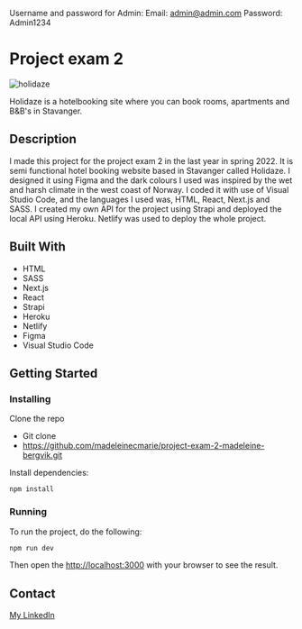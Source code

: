 Username and password for Admin:
Email: admin@admin.com
Password: Admin1234

# Project exam 2

![holidaze](https://user-images.githubusercontent.com/69841827/172658893-7dc0dfac-418c-49c4-8d8c-dd7d755e6f38.png)

Holidaze is a hotelbooking site where you can book rooms, apartments and B&B's in Stavanger.  

## Description

I made this project for the project exam 2 in the last year in spring 2022. It is semi functional hotel booking website based in Stavanger called Holidaze. I designed it using Figma and the dark colours I used was inspired by the wet and harsh climate in the west coast of Norway. I coded it with use of Visual Studio Code, and the languages I used was, HTML, React, Next.js and SASS. I created my own API for the project using Strapi and deployed the local API using Heroku. Netlify was used to deploy the whole project. 

## Built With

- HTML
- SASS
- Next.js
- React
- Strapi
- Heroku
- Netlify
- Figma
- Visual Studio Code

## Getting Started

### Installing

Clone the repo
- Git clone
- https://github.com/madeleinecmarie/project-exam-2-madeleine-bergvik.git

Install dependencies:

```
npm install
```
### Running

To run the project, do the following: 

```bash
npm run dev
```

Then open the [http://localhost:3000](http://localhost:3000) with your browser to see the result.

## Contact

[My LinkedIn](https://www.linkedin.com/in/madeleine-bergvik-276b6b20a/)
